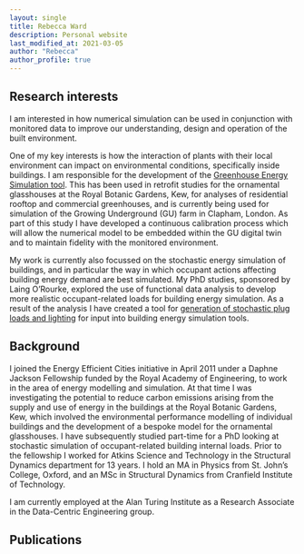 ```yaml
---
layout: single
title: Rebecca Ward
description: Personal website
last_modified_at: 2021-03-05
author: "Rebecca"
author_profile: true
---
```


## Research interests
I am interested in how numerical simulation can be used in conjunction with monitored data to improve our understanding, design and operation of the built environment.

One of my key interests is how the interaction of plants with their local environment can impact on environmental conditions, specifically inside buildings.  I am responsible for the development of the [Greenhouse Energy Simulation tool](https://github.com/EECi/GES).  This has been used in retrofit studies for the ornamental glasshouses at the Royal Botanic Gardens, Kew, for analyses of residential rooftop and commercial greenhouses, and is currently being used for simulation of the Growing Underground (GU) farm in Clapham, London. As part of this study I have developed a continuous calibration process which will allow the numerical model to be embedded within the GU digital twin and to maintain fidelity with the monitored environment.  

My work is currently also focussed on the stochastic energy simulation of buildings, and in particular the way in which occupant actions affecting building energy demand are best simulated. My PhD studies, sponsored by Laing O’Rourke, explored the use of functional data analysis to develop more realistic occupant-related loads for building energy simulation. As a result of the analysis I have created a tool for [generation of stochastic plug loads and lighting](https://github.com/EECi/FDA-for-BES) for input into building energy simulation tools.  

## Background

I joined the Energy Efficient Cities initiative in April 2011 under a Daphne Jackson Fellowship funded by the Royal Academy of Engineering, to work in the area of energy modelling and simulation. At that time I was investigating the potential to reduce carbon emissions arising from the supply and use of energy in the buildings at the Royal Botanic Gardens, Kew, which involved the environmental performance modelling of individual buildings and the development of a bespoke model for the ornamental glasshouses. I have subsequently studied part-time for a PhD looking at stochastic simulation of occupant-related building internal loads.  Prior to the fellowship I worked for Atkins Science and Technology in the Structural Dynamics department for 13 years. I hold an MA in Physics from St. John’s College, Oxford, and an MSc in Structural Dynamics from Cranfield Institute of Technology.

I am currently employed at the Alan Turing Institute as a Research Associate in the Data-Centric Engineering group.

## Publications

<div>
<script src="https://bibbase.org/show?bib=https%3A%2F%2Fraw.githubusercontent.com%2FEECi%2Fhome%2Fmain%2Fdocs%2Fpublications%2FEECi_bib.bib&commas=true&jsonp=1&amp;filter=author_short:Ward&amp;folding=1"></script> 
</div>
